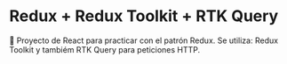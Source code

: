 # Redux + Redux Toolkit + RTK Query

🚀 Proyecto de React para practicar con el patrón Redux. Se utiliza: Redux Toolkit y tambiém RTK Query para peticiones HTTP.
